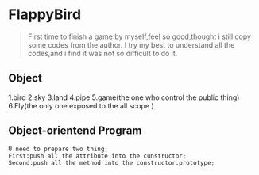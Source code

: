 # FlappyBird
>First time to finish a game by myself,feel so good,thought i still copy some codes from the author.
I try my best to understand all the codes,and i find it was not so difficult to do it.
## Object
1.bird
2.sky
3.land
4.pipe
5.game(the one who control the public thing)
6.Fly(the only one  exposed to the all scope )
## Object-orientend Program
```
U need to prepare two thing;
First:push all the attribute into the cunstructor;
Second:push all the method into the constructor.prototype;
```
